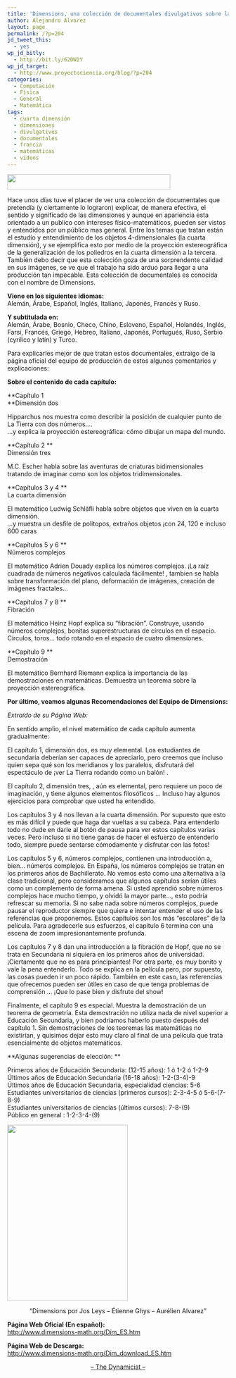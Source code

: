 ```yaml
---
title: 'Dimensions, una colección de documentales divulgativos sobre las dimensiones &#8230;'
author: Alejandro Alvarez
layout: page
permalink: /?p=204
jd_tweet_this:
  - yes
wp_jd_bitly:
  - http://bit.ly/62DW2Y
wp_jd_target:
  - http://www.proyectociencia.org/blog/?p=204
categories:
  - Computación
  - Física
  - General
  - Matemática
tags:
  - cuarta dimensión
  - dimensiones
  - divulgativos
  - documentales
  - francia
  - matemáticas
  - videos
---
```

<img class="aligncenter" title="DIMENSIONS" src="http://www.dimensions-math.org/Dim_header.JPG" alt="" width="371" height="36" />

Hace unos días tuve el placer de ver una colección de documentales que pretendía (y ciertamente lo lograron) explicar, de manera efectiva, el sentido y significado de las dimensiones y aunque en apariencia esta orientado a un publico con intereses físico-matemáticos, pueden ser vistos y entendidos por un público mas general. Entre los temas que tratan están el estudio y entendimiento de los objetos 4-dimensionales (la cuarta dimensión), y se ejemplifica esto por medio de la proyección estereográfica de la generalización de los poliedros en la cuarta dimensión a la tercera. También debo decir que esta colección goza de una sorprendente calidad en sus imágenes, se ve que el trabajo ha sido arduo para llegar a una producción tan impecable. Esta colección de documentales es conocida con el nombre de Dimensions.

**Viene en los siguientes idiomas:**  
Alemán, Árabe, Español, Inglés, Italiano, Japonés, Francés y Ruso.

**Y subtitulada en:**  
Alemán, Árabe, Bosnio, Checo, Chino, Esloveno, Español, Holandés, Inglés, Farsi, Francés, Griego, Hebreo, Italiano, Japonés, Portugués, Ruso, Serbio (cyrílico y latín) y Turco.

Para explicarles mejor de que tratan estos documentales, extraigo de la página oficial del equipo de producción de estos algunos comentarios y explicaciones:

**Sobre el contenido de cada capítulo:**

**Capítulo 1  
**Dimensión dos

Hipparchus nos muestra como describir la posición de cualquier punto de La Tierra con dos números&#8230;.  
&#8230;y explica la proyección estereográfica: cómo dibujar un mapa del mundo.

**Capítulo 2 **  
Dimensión tres

M.C. Escher habla sobre las aventuras de criaturas bidimensionales tratando de imaginar como son los objetos tridimensionales.

**Capítulos 3 y 4 **  
La cuarta dimensión

El matemático Ludwig Schläfli habla sobre objetos que viven en la cuarta dimensión.  
&#8230;y muestra un desfile de politopos, extraños objetos ¡con 24, 120 e incluso 600 caras

**Capítulos 5 y 6 **  
Números complejos

El matemático Adrien Douady explica los números complejos. ¡La raíz cuadrada de números negativos calculada fácilmente! , tambien se habla sobre transformación del plano, deformación de imágenes, creación de imágenes fractales&#8230;

**Capítulos 7 y 8 **  
Fibración

El matemático Heinz Hopf explica su &#8220;fibración&#8221;. Construye, usando números complejos, bonitas superestructuras de círculos en el espacio. Círculos, toros&#8230; todo rotando en el espacio de cuatro dimensiones.

**Capítulo 9 **  
Demostración

El matemático Bernhard Riemann explica la importancia de las demostraciones en matemáticas. Demuestra un teorema sobre la proyección estereográfica.

**Por último, veamos algunas Recomendaciones del Equipo de Dimensions:**

*Extraído de su Página Web:*

En sentido amplio, el nivel matemático de cada capítulo aumenta gradualmente:

El capítulo 1, dimensión dos, es muy elemental. Los estudiantes de secundaria deberían ser capaces de apreciarlo, pero creemos que incluso quien sepa qué son los meridianos y los paralelos, disfrutará del espectáculo de ¡ver La Tierra rodando como un balón! .

El capítulo 2, dimensión tres, , aún es elemental, pero requiere un poco de imaginación, y tiene algunos elementos filosóficos &#8230; Incluso hay algunos ejercicios para comprobar que usted ha entendido.

Los capítulos 3 y 4 nos llevan a la cuarta dimensión. Por supuesto que esto es más difícil y puede que haga dar vueltas a su cabeza. Para entenderlo todo no dude en darle al botón de pausa para ver estos capítulos varias veces. Pero incluso si no tiene ganas de hacer el esfuerzo de entenderlo todo, siempre puede sentarse cómodamente y disfrutar con las fotos!

Los capítulos 5 y 6, números complejos, contienen una introducción a, bien&#8230; números complejos. En España, los números complejos se tratan en los primeros años de Bachillerato. No vemos esto como una alternativa a la clase tradicional, pero consideramos que algunos capítulos serían útiles como un complemento de forma amena. Si usted aprendió sobre números complejos hace mucho tiempo, y olvidó la mayor parte&#8230;, esto podría refrescar su memoria. Si no sabe nada sobre números complejos, puede pausar el reproductor siempre que quiera e intentar entender el uso de las referencias que proponemos. Estos capítulos son los más &#8220;escolares&#8221; de la película. Para agradecerle sus esfuerzos, el capítulo 6 termina con una escena de zoom impresionantemente profunda.

Los capítulos 7 y 8 dan una introducción a la fibración de Hopf, que no se trata en Secundaria ni siquiera en los primeros años de universidad. ¡Ciertamente que no es para principiantes! Por otra parte, es muy bonito y vale la pena entenderlo. Todo se explica en la película pero, por supuesto, las cosas pueden ir un poco rápido. También en este caso, las referencias que ofrecemos pueden ser útiles en caso de que tenga problemas de comprensión &#8230; ¡Que lo pase bien y disfrute del show!

Finalmente, el capítulo 9 es especial. Muestra la demostración de un teorema de geometría. Esta demostración no utiliza nada de nivel superior a Educación Secundaria, y bien podríamos haberlo puesto después del capítulo 1. Sin demostraciones de los teoremas las matemáticas no existirían, y quisimos dejar esto muy claro al final de una película que trata esencialmente de objetos matemáticos.

**Algunas sugerencias de elección: **

Primeros años de Educación Secundaria: (12-15 años): 1 ó 1-2 ó 1-2-9  
Últimos años de Educación Secundaria (16-18 años): 1-2-(3-4)-9  
Últimos años de Educación Secundaria, especialidad ciencias: 5-6  
Estudiantes universitarios de ciencias (primeros cursos): 2-3-4-5 ó 5-6-(7-8-9)  
Estudiantes universitarios de ciencias (últimos cursos): 7-8-(9)  
Público en general : 1-2-3-4-(9)

**<img class="aligncenter" title="COVER" src="http://www.dimensions-math.org/COVER_S.JPG" alt="" width="274" height="400" />**

<p style="text-align:center;">
  <p style="text-align:center;">
    &#8220;Dimensions por Jos Leys &#8211; Étienne Ghys &#8211; Aurélien Alvarez&#8221;
  </p>
  
  <p>
    <strong>Página Web Oficial (En español):</strong><br /> <a title="Dimensions" href="http://www.dimensions-math.org/Dim_ES.htm" target="_blank">http://www.dimensions-math.org/Dim_ES.htm</a>
  </p>
  
  <p>
    <strong>Página Web de Descarga:</strong><br /> <a href="http://www.dimensions-math.org/Dim_download_ES.htm" target="_blank">http://www.dimensions-math.org/Dim_download_ES.htm</a>
  </p>
  
  <p style="text-align: center;">
    <a title="The Dynamicist" href="http://thedynamicist.wordpress.com/" target="_blank">&#8211; The Dynamicist &#8211;</a>
  </p>
